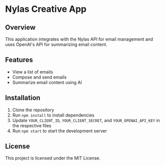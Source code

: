 # Nylas Creative App

## Overview
This application integrates with the Nylas API for email management and uses OpenAI's API for summarizing email content.

## Features
- View a list of emails
- Compose and send emails
- Summarize email content using AI

## Installation
1. Clone the repository
2. Run `npm install` to install dependencies
3. Update `YOUR_CLIENT_ID`, `YOUR_CLIENT_SECRET`, and `YOUR_OPENAI_API_KEY` in the respective files
4. Run `npm start` to start the development server

## License
This project is licensed under the MIT License.

